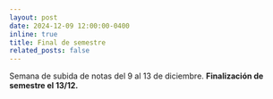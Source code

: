 ```yaml
---
layout: post
date: 2024-12-09 12:00:00-0400
inline: true
title: Final de semestre
related_posts: false
---
```


Semana de subida de notas del 9 al 13 de diciembre. **Finalización de semestre el 13/12.**